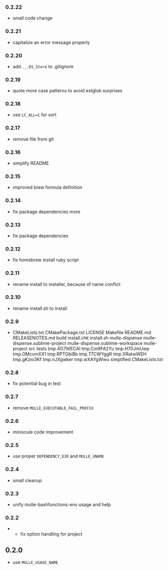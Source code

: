 ### 0.2.22

* small code change

### 0.2.21

* capitalize an error message properly

### 0.2.20

* add `._.DS_Store` to .gitignore

### 0.2.19

* quote more case patterns to avoid extglob surprises

### 0.2.18

* use `LC_ALL=C` for sort

### 0.2.17

* remove file from git

### 0.2.16

* simplify README

### 0.2.15

* improved brew formula definition

### 0.2.14

* fix package dependencies more

### 0.2.13

* fix package dependencies

### 0.2.12

* fix homebrew install ruby script

### 0.2.11

* rename install to installer, because of name conflict

### 0.2.10

* rename install.sh to install

### 0.2.9

* CMakeLists.txt CMakePackage.txt LICENSE Makefile README.md RELEASENOTES.md build install.chk install.sh mulle-dispense mulle-dispense.sublime-project mulle-dispense.sublime-workspace mulle-project src tests tmp.4G7WECAI tmp.Cm9FA2Yu tmp.H70JmUwp tmp.OMcvmXX1 tmp.RPTGbiBb tmp.T7CWYggR tmp.XRatwWEH tmp.gKzio3Kf tmp.nJXgwker tmp.wXAYgWwu simplified CMakeLists.txt

### 0.2.8

* fix potential bug in test

### 0.2.7

* remove `MULLE_EXECUTABLE_FAIL_PREFIX`

### 0.2.6

* miniscule code improvement

### 0.2.5

* use proper `DEPENDENCY_DIR` and `MULLE_UNAME`

### 0.2.4

* small cleanup

### 0.2.3

* unify mulle-bashfunctions-env usage and help

### 0.2.2

* * fix option handling for project

## 0.2.0

* use `MULLE_USAGE_NAME`
